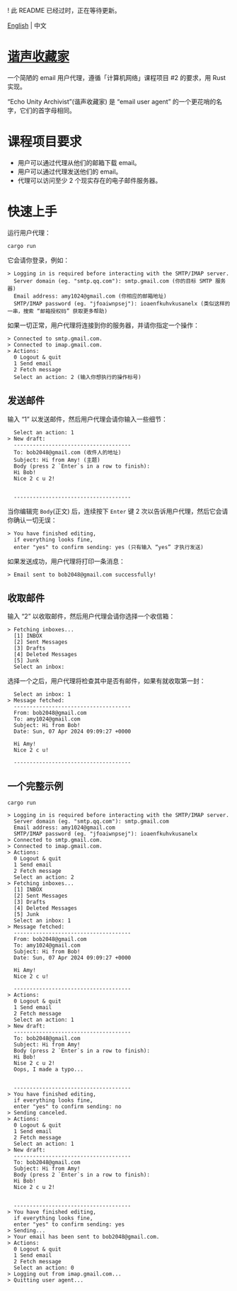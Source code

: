 ! 此 README 已经过时，正在等待更新。

[English](https://github.com/Somnia1337/EchoUnityArchivist/blob/main/README.md) | 中文

# [谐声收藏家](https://github.com/Somnia1337/EchoUnityArchivist)

一个简陋的 email 用户代理，遵循「计算机网络」课程项目 #2 的要求，用 Rust 实现。

“Echo Unity Archivist”(谐声收藏家) 是 “email user agent” 的一个更花哨的名字，它们的首字母相同。

# 课程项目要求

- 用户可以通过代理从他们的邮箱下载 email。
- 用户可以通过代理发送他们的 email。
- 代理可以访问至少 2 个现实存在的电子邮件服务器。

# 快速上手

运行用户代理：

```shell
cargo run
```

它会请你登录，例如：

```text
> Logging in is required before interacting with the SMTP/IMAP server.
  Server domain (eg. "smtp.qq.com"): smtp.gmail.com (你的目标 SMTP 服务器)
  Email address: amy1024@gmail.com (你相应的邮箱地址)
  SMTP/IMAP password (eg. "jfoaiwnpsej"): ioaenfkuhvkusanelx (类似这样的一串，搜索 “邮箱授权码” 获取更多帮助)
```

如果一切正常，用户代理将连接到你的服务器，并请你指定一个操作：

```text
> Connected to smtp.gmail.com.
> Connected to imap.gmail.com.
> Actions:
  0 Logout & quit
  1 Send email
  2 Fetch message
  Select an action: 2 (输入你想执行的操作标号)
```

## 发送邮件

输入 “1” 以发送邮件，然后用户代理会请你输入一些细节：

```text
  Select an action: 1
> New draft:
  -------------------------------------
  To: bob2048@gmail.com (收件人的地址)
  Subject: Hi from Amy! (主题)
  Body (press 2 `Enter`s in a row to finish):
  Hi Bob!
  Nice 2 c u 2!


  -------------------------------------
```

当你编辑完 `Body`(正文) 后，连续按下 `Enter` 键 2 次以告诉用户代理，然后它会请你确认一切无误：

```text
> You have finished editing,
  if everything looks fine,
  enter "yes" to confirm sending: yes (只有输入 “yes” 才执行发送)
```

如果发送成功，用户代理将打印一条消息：

```text
> Email sent to bob2048@gmail.com successfully!
```

## 收取邮件

输入 “2” 以收取邮件，然后用户代理会请你选择一个收信箱：

```text
> Fetching inboxes...
  [1] INBOX
  [2] Sent Messages
  [3] Drafts
  [4] Deleted Messages
  [5] Junk
  Select an inbox:
```

选择一个之后，用户代理将检查其中是否有邮件，如果有就收取第一封：

```text
  Select an inbox: 1
> Message fetched:
  -------------------------------------
  From: bob2048@gmail.com
  To: amy1024@gmail.com
  Subject: Hi from Bob!
  Date: Sun, 07 Apr 2024 09:09:27 +0000
  
  Hi Amy!
  Nice 2 c u!
  
  -------------------------------------
```

## 一个完整示例

```shell
cargo run
```

```text
> Logging in is required before interacting with the SMTP/IMAP server.
  Server domain (eg. "smtp.qq.com"): smtp.gmail.com
  Email address: amy1024@gmail.com
  SMTP/IMAP password (eg. "jfoaiwnpsej"): ioaenfkuhvkusanelx
> Connected to smtp.gmail.com.
> Connected to imap.gmail.com.
> Actions:
  0 Logout & quit
  1 Send email
  2 Fetch message
  Select an action: 2
> Fetching inboxes...
  [1] INBOX
  [2] Sent Messages
  [3] Drafts
  [4] Deleted Messages
  [5] Junk
  Select an inbox: 1
> Message fetched:
  -------------------------------------
  From: bob2048@gmail.com
  To: amy1024@gmail.com
  Subject: Hi from Bob!
  Date: Sun, 07 Apr 2024 09:09:27 +0000
  
  Hi Amy!
  Nice 2 c u!
  
  -------------------------------------
> Actions:
  0 Logout & quit
  1 Send email
  2 Fetch message
  Select an action: 1
> New draft:
  -------------------------------------
  To: bob2048@gmail.com
  Subject: Hi from Amy!
  Body (press 2 `Enter`s in a row to finish):
  Hi Bob!
  Nise 2 c u 2!
  Oops, I made a typo...


  -------------------------------------
> You have finished editing,
  if everything looks fine,
  enter "yes" to confirm sending: no
> Sending canceled.
> Actions:
  0 Logout & quit
  1 Send email
  2 Fetch message
  Select an action: 1
> New draft:
  -------------------------------------
  To: bob2048@gmail.com
  Subject: Hi from Amy!
  Body (press 2 `Enter`s in a row to finish):
  Hi Bob!
  Nice 2 c u 2!


  -------------------------------------
> You have finished editing,
  if everything looks fine,
  enter "yes" to confirm sending: yes
> Sending...
> Your email has been sent to bob2048@gmail.com.
> Actions:
  0 Logout & quit
  1 Send email
  2 Fetch message
  Select an action: 0
> Logging out from imap.gmail.com...
> Quitting user agent...
```
